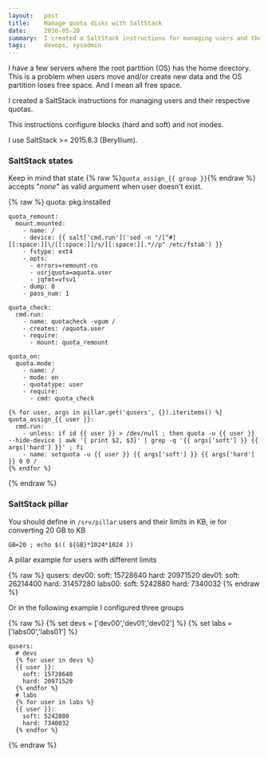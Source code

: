 ```yaml
---
layout:   post
title:    Manage quota disks with SaltStack
date:     2016-05-20
summary:  I created a SaltStack instructions for managing users and their respective quotas. 
tags:     devops, sysadmin
---
```


I have a few servers where the root partition (OS) has the home
directory. This is a problem when users move and/or create new data
and the OS partition loses free space. And I mean all free space.

I created a SaltStack instructions for managing users and their
respective quotas.

This instructions configure blocks (hard and soft) and not inodes.

I use SaltStack >= 2015.8.3 (Beryllium).

### SaltStack states

Keep in mind that state {% raw %}`quota_assign_{{ group }}`{% endraw %} accepts "*none*" as
valid argument when user doesn't exist. 

{% raw %}
    quota:
      pkg.installed

    quota_remount:
      mount.mounted:
        - name: /
        - device: {{ salt['cmd.run']('sed -n "/[^#][[:space:]]\/[[:space:]]/s/[[:space:]].*//p" /etc/fstab') }}
        - fstype: ext4
        - opts:
          - errors=remount-ro
          - usrjquota=aquota.user
          - jqfmt=vfsv1
        - dump: 0
        - pass_num: 1
    
    quota_check:
      cmd.run:
        - name: quotacheck -vgum /
        - creates: /aquota.user
        - require:
          - mount: quota_remount

    quota_on:
      quota.mode:
        - name: /
        - mode: on
        - quotatype: user
        - require:
          - cmd: quota_check

    {% for user, args in pillar.get('qusers', {}).iteritems() %}
    quota_assign_{{ user }}:
      cmd.run:
        - unless: if id {{ user }} > /dev/null ; then quota -u {{ user }} --hide-device | awk '{ print $2, $3}' | grep -q '{{ args['soft'] }} {{ args['hard'] }}' ; fi
        - name: setquota -u {{ user }} {{ args['soft'] }} {{ args['hard'] }} 0 0 /
    {% endfor %}
{% endraw %}

### SaltStack pillar

You should define in `/srv/pillar` users and their limits in KB, ie for
converting 20 GB to KB

```
GB=20 ; echo $(( ${GB}*1024*1024 ))
```

A pillar example for users with different limits

{% raw %}
    qusers:
      dev00:
        soft: 15728640
	hard: 20971520
      dev01:
        soft: 26214400
	hard: 31457280
      labs00:
        soft: 5242880
        hard: 7340032
{% endraw %}

Or in the following example I configured three groups

{% raw %}
    {% set devs = ['dev00','dev01','dev02'] %}
    {% set labs = ['labs00','labs01'] %}
    
    qusers:
      # devs
      {% for user in devs %}
      {{ user }}:
        soft: 15728640
        hard: 20971520
      {% endfor %}
      # labs
      {% for user in labs %}
      {{ user }}:
        soft: 5242880
        hard: 7340032
      {% endfor %}
{% endraw %}
